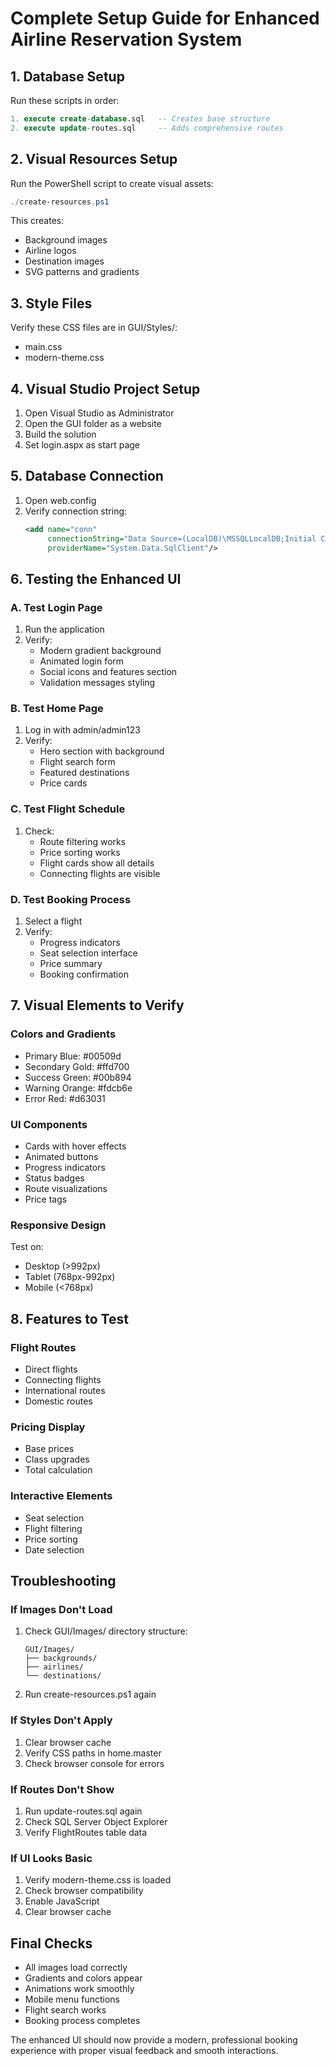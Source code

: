 # Complete Setup Guide for Enhanced Airline Reservation System

## 1. Database Setup
Run these scripts in order:
```sql
1. execute create-database.sql   -- Creates base structure
2. execute update-routes.sql     -- Adds comprehensive routes
```

## 2. Visual Resources Setup
Run the PowerShell script to create visual assets:
```powershell
./create-resources.ps1
```
This creates:
- Background images
- Airline logos
- Destination images
- SVG patterns and gradients

## 3. Style Files
Verify these CSS files are in GUI/Styles/:
- main.css
- modern-theme.css

## 4. Visual Studio Project Setup
1. Open Visual Studio as Administrator
2. Open the GUI folder as a website
3. Build the solution
4. Set login.aspx as start page

## 5. Database Connection
1. Open web.config
2. Verify connection string:
   ```xml
   <add name="conn" 
        connectionString="Data Source=(LocalDB)\MSSQLLocalDB;Initial Catalog=AirlineDB;Integrated Security=True" 
        providerName="System.Data.SqlClient"/>
   ```

## 6. Testing the Enhanced UI

### A. Test Login Page
1. Run the application
2. Verify:
   - Modern gradient background
   - Animated login form
   - Social icons and features section
   - Validation messages styling

### B. Test Home Page
1. Log in with admin/admin123
2. Verify:
   - Hero section with background
   - Flight search form
   - Featured destinations
   - Price cards

### C. Test Flight Schedule
1. Check:
   - Route filtering works
   - Price sorting works
   - Flight cards show all details
   - Connecting flights are visible

### D. Test Booking Process
1. Select a flight
2. Verify:
   - Progress indicators
   - Seat selection interface
   - Price summary
   - Booking confirmation

## 7. Visual Elements to Verify

### Colors and Gradients
- Primary Blue: #00509d
- Secondary Gold: #ffd700
- Success Green: #00b894
- Warning Orange: #fdcb6e
- Error Red: #d63031

### UI Components
- Cards with hover effects
- Animated buttons
- Progress indicators
- Status badges
- Route visualizations
- Price tags

### Responsive Design
Test on:
- Desktop (>992px)
- Tablet (768px-992px)
- Mobile (<768px)

## 8. Features to Test

### Flight Routes
- Direct flights
- Connecting flights
- International routes
- Domestic routes

### Pricing Display
- Base prices
- Class upgrades
- Total calculation

### Interactive Elements
- Seat selection
- Flight filtering
- Price sorting
- Date selection

## Troubleshooting

### If Images Don't Load
1. Check GUI/Images/ directory structure:
   ```
   GUI/Images/
   ├── backgrounds/
   ├── airlines/
   └── destinations/
   ```
2. Run create-resources.ps1 again

### If Styles Don't Apply
1. Clear browser cache
2. Verify CSS paths in home.master
3. Check browser console for errors

### If Routes Don't Show
1. Run update-routes.sql again
2. Check SQL Server Object Explorer
3. Verify FlightRoutes table data

### If UI Looks Basic
1. Verify modern-theme.css is loaded
2. Check browser compatibility
3. Enable JavaScript
4. Clear browser cache

## Final Checks
- All images load correctly
- Gradients and colors appear
- Animations work smoothly
- Mobile menu functions
- Flight search works
- Booking process completes

The enhanced UI should now provide a modern, professional booking experience with proper visual feedback and smooth interactions.